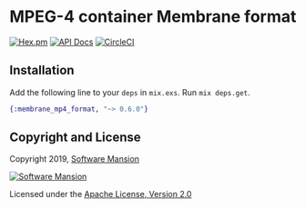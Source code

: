 # MPEG-4 container Membrane format

[![Hex.pm](https://img.shields.io/hexpm/v/membrane_mp4_format.svg)](https://hex.pm/packages/membrane_mp4_format)
[![API Docs](https://img.shields.io/badge/api-docs-yellow.svg?style=flat)](https://hexdocs.pm/membrane_mp4_format/)
[![CircleCI](https://circleci.com/gh/membraneframework/membrane_mp4_format.svg?style=svg)](https://circleci.com/gh/membraneframework/membrane_mp4_format)

## Installation

Add the following line to your `deps` in `mix.exs`. Run `mix deps.get`.

```elixir
{:membrane_mp4_format, "~> 0.6.0"}
```

## Copyright and License

Copyright 2019, [Software Mansion](https://swmansion.com/?utm_source=git&utm_medium=readme&utm_campaign=membrane_mp4_format)

[![Software Mansion](https://logo.swmansion.com/logo?color=white&variant=desktop&width=200&tag=membrane-github)](https://swmansion.com/?utm_source=git&utm_medium=readme&utm_campaign=membrane_mp4_format)

Licensed under the [Apache License, Version 2.0](LICENSE)
